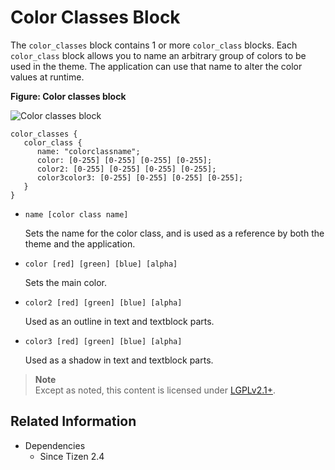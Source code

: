 # Color Classes Block

The `color_classes` block contains 1 or more `color_class` blocks. Each `color_class` block allows you to name an arbitrary group of colors to be used in the theme. The application can use that name to alter the color values at runtime.

**Figure: Color classes block**

![Color classes block](./media/diagram_color_classes.png)

```
color_classes {
   color_class {
      name: "colorclassname";
      color: [0-255] [0-255] [0-255] [0-255];
      color2: [0-255] [0-255] [0-255] [0-255];
      color3color3: [0-255] [0-255] [0-255] [0-255];
   }
}
```

- `name [color class name]`  

  Sets the name for the color class, and is used as a reference by both the theme and the application.

- `color [red] [green] [blue] [alpha]`  

  Sets the main color.

- `color2 [red] [green] [blue] [alpha]`  

  Used as an outline in text and textblock parts.

- `color3 [red] [green] [blue] [alpha]`  

  Used as a shadow in text and textblock parts.

> **Note**  
> Except as noted, this content is licensed under [LGPLv2.1+](http://opensource.org/licenses/LGPL-2.1).

## Related Information
- Dependencies
  - Since Tizen 2.4
  
